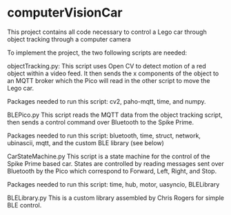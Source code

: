 # computerVisionCar
This project contains all code necessary to control a Lego car through object tracking through a computer camera

To implement the project, the two following scripts are needed:

objectTracking.py:
  This script uses Open CV to detect motion of a red object within a video feed. It then sends the x components of the object to an MQTT broker which the Pico will read in the 
  other script to move the Lego car. 

  Packages needed to run this script: cv2, paho-mqtt, time, and numpy.

BLEPico.py
  This script reads the MQTT data from the object tracking script, then sends a control command over Bluetooth to the Spike Prime.

  Packages needed to run this script: bluetooth, time, struct, network, ubinascii, mqtt, and the custom BLE library (see below)

CarStateMachine.py
  This script is a state machine for the control of the Spike Prime based car. States are controlled by reading messages sent over Bluetooth by the Pico which correspond to Forward, Left, Right, and Stop.

  Packages needed to run this script: time, hub, motor, uasyncio, BLELibrary

BLELibrary.py
  This is a custom library assembled by Chris Rogers for simple BLE control.
  
